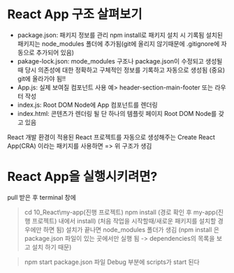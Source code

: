 # React App 구조 살펴보기
- package.json:
  패키지 정보를 관리
  npm install로 패키지 설치 시 기록됨
  설치된 패키지는 node_modules 폴더에 추가됨(git에 올리지 않기때문에 .gitignore에 자동으로 추가되어 있음)
- pakage-lock.json:
  mode_modules 구조나 package.json이 수정되고 생성될 때 당시 의존성에 대한 정확하고 구체적인 정보를 기록하고 자동으로 생성됨
  (중요) git에 올라가야 됨!!
- App.js:
  실제 보여질 컴포넌트
  사용 예> header-section-main-footer 또는 라우터 작성
- index.js:
  Root DOM Node에 App 컴포넌트를 렌더링
- index.html:
  콘텐츠가 렌더링 될 단 하나의 템플릿 페이지
  Root DOM Node를 갖고 있음

React 개발 환경이 적용된 React 프로젝트를 자동으로 생성해주는 Create React App(CRA) 이라는 패키지를 사용하면
=> 위 구조가 생김

# React App을 실행시키려면?
  pull 받은 후 
  terminal 창에
  > cd 10_React\my-app(진행 프로젝트)
  > npm install (경로 확인 후 my-app(진행 프로젝트) 내에서 install)
  (처음 작업을 시작할때/새로운 패키지를 설치할 경우에만 하면 됨)
  설치가 끝나면 node_modules 폴더가 생김
  (npm install 은 package.json 파일이 있는 곳에서만 실행 됨 -> dependencies의 목록을 보고 설치 하기 때문)

  > npm start
  package.json 파일 Debug 부분에 scripts가 start 된다
